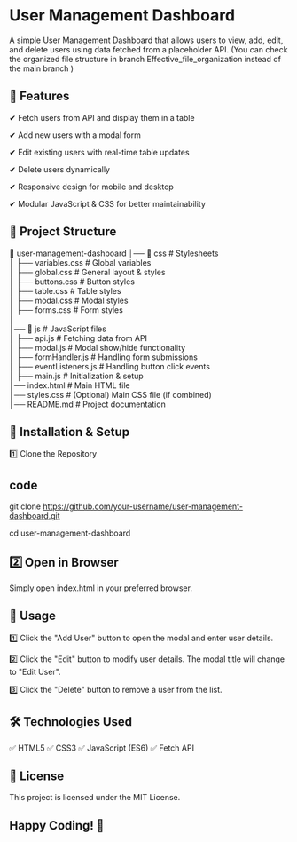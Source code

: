 
# User Management Dashboard

A simple User Management Dashboard that allows users to view, add, edit, and delete users using data fetched from a placeholder API.
(You can check the organized file structure in branch Effective_file_organization instead of the main branch )

## 📌 Features

✔ Fetch users from API and display them in a table

✔ Add new users with a modal form

✔ Edit existing users with real-time table updates

✔ Delete users dynamically

✔ Responsive design for mobile and desktop

✔ Modular JavaScript & CSS for better maintainability


## 📂 Project Structure


📁 user-management-dashboard 
│── 📁 css                # Stylesheets  
│   ├── variables.css      # Global variables  
│   ├── global.css         # General layout & styles  
│   ├── buttons.css        # Button styles  
│   ├── table.css          # Table styles  
│   ├── modal.css          # Modal styles  
│   ├── forms.css          # Form styles  
│  
│── 📁 js                 # JavaScript files  
│   ├── api.js            # Fetching data from API  
│   ├── modal.js          # Modal show/hide functionality  
│   ├── formHandler.js    # Handling form submissions  
│   ├── eventListeners.js # Handling button click events  
│   ├── main.js           # Initialization & setup  
│── index.html            # Main HTML file  
│── styles.css            # (Optional) Main CSS file (if combined)  
│── README.md             # Project documentation  

## 🚀 Installation & Setup
1️⃣ Clone the Repository
## code
git clone https://github.com/your-username/user-management-dashboard.git

cd user-management-dashboard
## 2️⃣ Open in Browser
Simply open index.html in your preferred browser.
## 📜 Usage
1️⃣ Click the "Add User" button to open the modal and enter user details.

2️⃣ Click the "Edit" button to modify user details. The modal title will change to "Edit User".

3️⃣ Click the "Delete" button to remove a user from the list.
## 🛠 Technologies Used
✅ HTML5
✅ CSS3
✅ JavaScript (ES6)
✅ Fetch API
## 📄 License
This project is licensed under the MIT License.
## Happy Coding! 🚀
